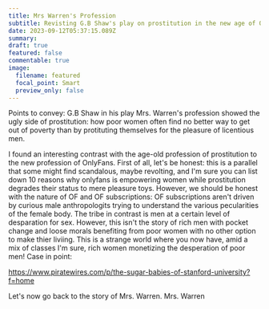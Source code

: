 ```yaml
---
title: Mrs Warren's Profession
subtitle: Revisting G.B Shaw's play on prostitution in the new age of OnlyFans
date: 2023-09-12T05:37:15.089Z
summary: 
draft: true
featured: false
commentable: true
image:
  filename: featured
  focal_point: Smart
  preview_only: false
---
```

Points to convey:
G.B Shaw in his play Mrs. Warren's profession showed the ugly side of prostitution: how poor women often find no better way to get out of poverty than by protituting themselves for the pleasure of licentious men. 

I found an interesting contrast with the age-old profession of prostitution to the new profession of OnlyFans. First of all, let's be honest: this is a parallel that some might find scandalous, maybe revolting, and I'm sure you can list down 10 reasons why onlyfans is empowering women while prostitution degrades their status to mere pleasure toys. However, we should be honest with the nature of OF and OF subscriptions: OF subscriptions aren't driven by curious male anthropologits trying to understand the various pecularities of the female body. The tribe in contrast is men at a certain level of desparation for sex. However, this isn't the story of rich men with pocket change and loose morals benefiting from poor women with no other option to make thier liviing. This is a strange world where you now have, amid a mix of classes I'm sure, rich women monetizing the desperation of poor men! Case in point: 

https://www.piratewires.com/p/the-sugar-babies-of-stanford-university?f=home 

Let's now go back to the story of Mrs. Warren. Mrs. Warren